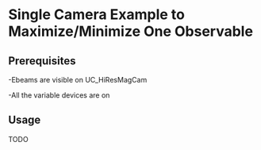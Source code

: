 # Single Camera Example to Maximize/Minimize One Observable

## Prerequisites

-Ebeams are visible on UC_HiResMagCam

-All the variable devices are on

## Usage

TODO